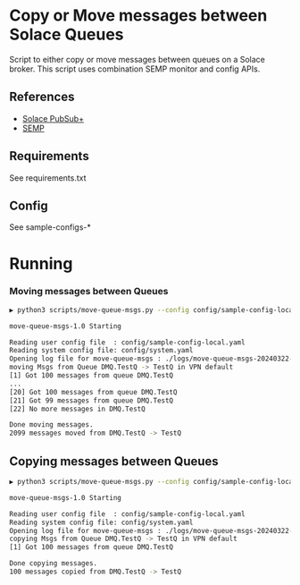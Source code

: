 # Copy or Move messages between Solace Queues

Script to either copy or move messages between queues on a Solace broker. This script uses combination SEMP monitor and config APIs.

## References
- [Solace PubSub+](https://docs.solace.com/Get-Started/get-started-lp.htm)
- [SEMP](https://docs.solace.com/Admin/SEMP/Using-SEMP.htm)


## Requirements
See requirements.txt

## Config
See sample-configs-*

# Running

### Moving messages between Queues

``` sh
▶ python3 scripts/move-queue-msgs.py --config config/sample-config-local.yaml            

move-queue-msgs-1.0 Starting

Reading user config file  : config/sample-config-local.yaml
Reading system config file: config/system.yaml
Opening log file for move-queue-msgs : ./logs/move-queue-msgs-20240322-163651.log
moving Msgs from Queue DMQ.TestQ -> TestQ in VPN default
[1] Got 100 messages from queue DMQ.TestQ
...
[20] Got 100 messages from queue DMQ.TestQ
[21] Got 99 messages from queue DMQ.TestQ
[22] No more messages in DMQ.TestQ

Done moving messages.
2099 messages moved from DMQ.TestQ -> TestQ
 ```


 ## Copying messages between Queues

``` sh
▶ python3 scripts/move-queue-msgs.py --config config/sample-config-local.yaml --copy-only

move-queue-msgs-1.0 Starting

Reading user config file  : config/sample-config-local.yaml
Reading system config file: config/system.yaml
Opening log file for move-queue-msgs : ./logs/move-queue-msgs-20240322-163229.log
copying Msgs from Queue DMQ.TestQ -> TestQ in VPN default
[1] Got 100 messages from queue DMQ.TestQ

Done copying messages.
100 messages copied from DMQ.TestQ -> TestQ
```